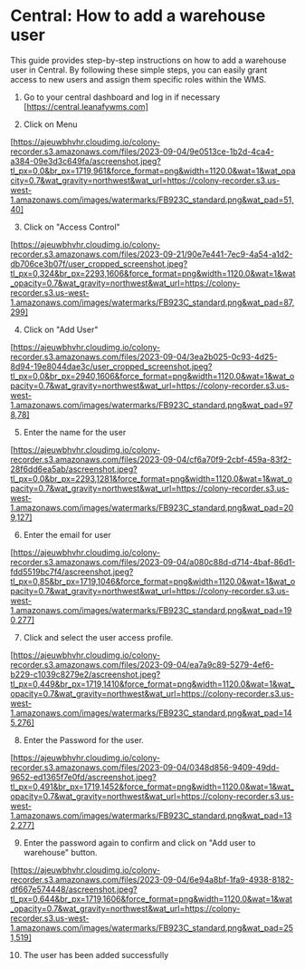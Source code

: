 # Central: How to add a warehouse user

This guide provides step-by-step instructions on how to add a warehouse user in Central. By following these simple steps, you can easily grant access to new users and assign them specific roles within the WMS.

1. Go to your central dashboard and log in if necessary [https://central.leanafywms.com]

2. Click on Menu

[https://ajeuwbhvhr.cloudimg.io/colony-recorder.s3.amazonaws.com/files/2023-09-04/9e0513ce-1b2d-4ca4-a384-09e3d3c649fa/ascreenshot.jpeg?tl_px=0,0&br_px=1719,961&force_format=png&width=1120.0&wat=1&wat_opacity=0.7&wat_gravity=northwest&wat_url=https://colony-recorder.s3.us-west-1.amazonaws.com/images/watermarks/FB923C_standard.png&wat_pad=51,40]


3. Click on "Access Control"

[https://ajeuwbhvhr.cloudimg.io/colony-recorder.s3.amazonaws.com/files/2023-09-21/90e7e441-7ec9-4a54-a1d2-db706ce3b07f/user_cropped_screenshot.jpeg?tl_px=0,324&br_px=2293,1606&force_format=png&width=1120.0&wat=1&wat_opacity=0.7&wat_gravity=northwest&wat_url=https://colony-recorder.s3.us-west-1.amazonaws.com/images/watermarks/FB923C_standard.png&wat_pad=87,299]


4. Click on  "Add User"

[https://ajeuwbhvhr.cloudimg.io/colony-recorder.s3.amazonaws.com/files/2023-09-04/3ea2b025-0c93-4d25-8d94-19e8044dae3c/user_cropped_screenshot.jpeg?tl_px=0,0&br_px=2940,1606&force_format=png&width=1120.0&wat=1&wat_opacity=0.7&wat_gravity=northwest&wat_url=https://colony-recorder.s3.us-west-1.amazonaws.com/images/watermarks/FB923C_standard.png&wat_pad=978,78]


5. Enter the name for the user

[https://ajeuwbhvhr.cloudimg.io/colony-recorder.s3.amazonaws.com/files/2023-09-04/cf6a70f9-2cbf-459a-83f2-28f6dd6ea5ab/ascreenshot.jpeg?tl_px=0,0&br_px=2293,1281&force_format=png&width=1120.0&wat=1&wat_opacity=0.7&wat_gravity=northwest&wat_url=https://colony-recorder.s3.us-west-1.amazonaws.com/images/watermarks/FB923C_standard.png&wat_pad=209,127]


6. Enter the email for user

[https://ajeuwbhvhr.cloudimg.io/colony-recorder.s3.amazonaws.com/files/2023-09-04/a080c88d-d714-4baf-86d1-fdd5519bc7f4/ascreenshot.jpeg?tl_px=0,85&br_px=1719,1046&force_format=png&width=1120.0&wat=1&wat_opacity=0.7&wat_gravity=northwest&wat_url=https://colony-recorder.s3.us-west-1.amazonaws.com/images/watermarks/FB923C_standard.png&wat_pad=190,277]


7. Click and select the user access profile.

[https://ajeuwbhvhr.cloudimg.io/colony-recorder.s3.amazonaws.com/files/2023-09-04/ea7a9c89-5279-4ef6-b229-c1039c8279e2/ascreenshot.jpeg?tl_px=0,449&br_px=1719,1410&force_format=png&width=1120.0&wat=1&wat_opacity=0.7&wat_gravity=northwest&wat_url=https://colony-recorder.s3.us-west-1.amazonaws.com/images/watermarks/FB923C_standard.png&wat_pad=145,276]


8. Enter the Password for the user.

[https://ajeuwbhvhr.cloudimg.io/colony-recorder.s3.amazonaws.com/files/2023-09-04/0348d856-9409-49dd-9652-ed1365f7e0fd/ascreenshot.jpeg?tl_px=0,491&br_px=1719,1452&force_format=png&width=1120.0&wat=1&wat_opacity=0.7&wat_gravity=northwest&wat_url=https://colony-recorder.s3.us-west-1.amazonaws.com/images/watermarks/FB923C_standard.png&wat_pad=132,277]


9. Enter the password again to confirm and click on "Add user to warehouse" button.

[https://ajeuwbhvhr.cloudimg.io/colony-recorder.s3.amazonaws.com/files/2023-09-04/6e94a8bf-1fa9-4938-8182-df667e574448/ascreenshot.jpeg?tl_px=0,644&br_px=1719,1606&force_format=png&width=1120.0&wat=1&wat_opacity=0.7&wat_gravity=northwest&wat_url=https://colony-recorder.s3.us-west-1.amazonaws.com/images/watermarks/FB923C_standard.png&wat_pad=251,519]


10. The user has been added successfully